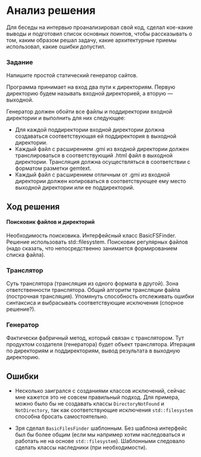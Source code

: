# Анализ решения

Для беседы на интервью проанализировал свой код, сделал кое-какие выводы и подготовил список основных поинтов, чтобы
рассказывать о том, каким образом решал задачу, какие архитектурные приемы использовал, какие ошибки допустил.

### Задание

Напишите простой статический генератор сайтов.

Программа принимает на вход два пути к директориям. Первую директорию будем называть входной директорией, а вторую
— выходной.

Генератор должен обойти все файлы и поддиректории входной директории и выполнить для них следующее:

- Для каждой поддиректории входной директории должна создаваться соответствующая ей поддиректория в выходной директории.
- Каждый файл с расширением .gmi из входной директории должен транслироваться в соответствующий .html файл в выходной
  директории. Трансляция должна осуществляться в соответствии с форматом разметки gemtext.
- Каждый файл с расширением отличным от .gmi из входной директории должен копироваться в соответствующее ему место
  выходной директории или ее поддиректорий.

## Ход решения

#### Поисковик файлов и директорий

Необходимость поисковика. Интерфейсный класс BasicFSFinder. Решение использовать std::filesystem.
Поисковик регулярных файлов (надо сказать, что непосредственно занимается формированием списка файла).

### Транслятор

Суть транслятора (трансляция из одного формата в другой). Зона ответственности транслятора.
Общий алгоритм трансляции файла (построчная трансляция). Упомянуть способность отслеживать ошибки синтаксиса
и выбрасывать соответствующие исключения (спорное решение?).

### Генератор

Фактически фабричный метод, который связан с транслятором. Тут продуктом создателя (генератора) будет объект
транслятора. Итерация по директориям и поддиректориям, вывод результата в выходную директорию.

## Ошибки

- Несколько заигрался с созданиями классов исключений, сейчас мне кажется это не совсем правильный подход.
  Для примера, можно было бы не создавать классы `DirectoryNotFound` и `NotDirectory`, так как соответствующие
  исключения `std::filesystem` способна бросать самостоятельно.

- Зря сделал `BasicFilesFinder` шаблонным. Без шаблона интерфейс был бы более общим (если мы например хотим
  наследоваться и работать не на основе `std::filesystem`). Шаблонными следовало сделать классы наследники
  (при необходимости).
